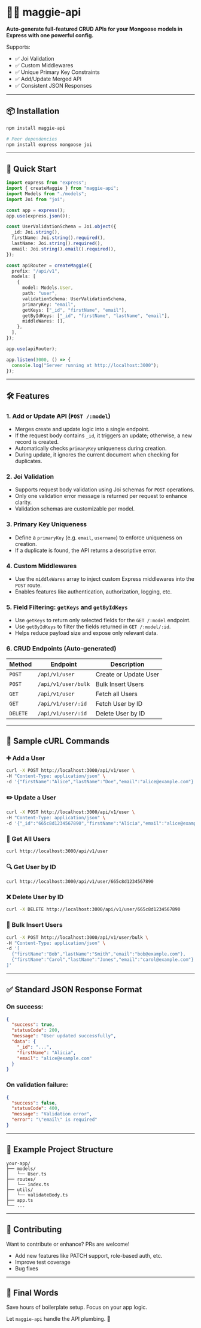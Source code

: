 # 🧙‍♀️ maggie-api

**Auto-generate full-featured CRUD APIs for your Mongoose models in Express with one powerful config.**

Supports:

- ✅ Joi Validation
- ✅ Custom Middlewares
- ✅ Unique Primary Key Constraints
- ✅ Add/Update Merged API
- ✅ Consistent JSON Responses

---

## 📦 Installation

```bash
npm install maggie-api

# Peer dependencies
npm install express mongoose joi
```

---

## 🚀 Quick Start

```ts
import express from "express";
import { createMaggie } from "maggie-api";
import Models from "./models";
import Joi from "joi";

const app = express();
app.use(express.json());

const UserValidationSchema = Joi.object({
  _id: Joi.string(),
  firstName: Joi.string().required(),
  lastName: Joi.string().required(),
  email: Joi.string().email().required(),
});

const apiRouter = createMaggie({
  prefix: "/api/v1",
  models: [
    {
      model: Models.User,
      path: "user",
      validationSchema: UserValidationSchema,
      primaryKey: "email",
      getKeys: ["_id", "firstName", "email"],
      getByIdKeys: ["_id", "firstName", "lastName", "email"],
      middleWares: [],
    },
  ],
});

app.use(apiRouter);

app.listen(3000, () => {
  console.log("Server running at http://localhost:3000");
});
```

---

## 🛠 Features

### 1. Add or Update API (`POST /:model`)

- Merges create and update logic into a single endpoint.
- If the request body contains `_id`, it triggers an update; otherwise, a new record is created.
- Automatically checks `primaryKey` uniqueness during creation.
- During update, it ignores the current document when checking for duplicates.

### 2. Joi Validation

- Supports request body validation using Joi schemas for `POST` operations.
- Only one validation error message is returned per request to enhance clarity.
- Validation schemas are customizable per model.

### 3. Primary Key Uniqueness

- Define a `primaryKey` (e.g. `email`, `username`) to enforce uniqueness on creation.
- If a duplicate is found, the API returns a descriptive error.

### 4. Custom Middlewares

- Use the `middleWares` array to inject custom Express middlewares into the `POST` route.
- Enables features like authentication, authorization, logging, etc.

### 5. Field Filtering: `getKeys` and `getByIdKeys`

- Use `getKeys` to return only selected fields for the `GET /:model` endpoint.
- Use `getByIdKeys` to filter the fields returned in `GET /:model/:id`.
- Helps reduce payload size and expose only relevant data.

### 6. CRUD Endpoints (Auto-generated)

| Method   | Endpoint            | Description           |
| -------- | ------------------- | --------------------- |
| `POST`   | `/api/v1/user`      | Create or Update User |
| `POST`   | `/api/v1/user/bulk` | Bulk Insert Users     |
| `GET`    | `/api/v1/user`      | Fetch all Users       |
| `GET`    | `/api/v1/user/:id`  | Fetch User by ID      |
| `DELETE` | `/api/v1/user/:id`  | Delete User by ID     |

---

## 📡 Sample cURL Commands

### ➕ Add a User

```bash
curl -X POST http://localhost:3000/api/v1/user \
-H "Content-Type: application/json" \
-d '{"firstName":"Alice","lastName":"Doe","email":"alice@example.com"}'
```

### ✏️ Update a User

```bash
curl -X POST http://localhost:3000/api/v1/user \
-H "Content-Type: application/json" \
-d '{"_id":"665c8d1234567890","firstName":"Alicia","email":"alice@example.com"}'
```

### 📄 Get All Users

```bash
curl http://localhost:3000/api/v1/user
```

### 🔍 Get User by ID

```bash
curl http://localhost:3000/api/v1/user/665c8d1234567890
```

### ❌ Delete User by ID

```bash
curl -X DELETE http://localhost:3000/api/v1/user/665c8d1234567890
```

### 🚚 Bulk Insert Users

```bash
curl -X POST http://localhost:3000/api/v1/user/bulk \
-H "Content-Type: application/json" \
-d '[
  {"firstName":"Bob","lastName":"Smith","email":"bob@example.com"},
  {"firstName":"Carol","lastName":"Jones","email":"carol@example.com"}
]'
```

---

## ✅ Standard JSON Response Format

### On success:

```json
{
  "success": true,
  "statusCode": 200,
  "message": "User updated successfully",
  "data": {
    "_id": "...",
    "firstName": "Alicia",
    "email": "alice@example.com"
  }
}
```

### On validation failure:

```json
{
  "success": false,
  "statusCode": 400,
  "message": "Validation error",
  "error": "\"email\" is required"
}
```

---

## 📂 Example Project Structure

```
your-app/
├── models/
│   └── User.ts
├── routes/
│   └── index.ts
├── utils/
│   └── validateBody.ts
├── app.ts
└── ...
```

---

## 👏 Contributing

Want to contribute or enhance? PRs are welcome!

- Add new features like PATCH support, role-based auth, etc.
- Improve test coverage
- Bug fixes

---

## 📢 Final Words

Save hours of boilerplate setup. Focus on your app logic.

Let `maggie-api` handle the API plumbing. 🚀
